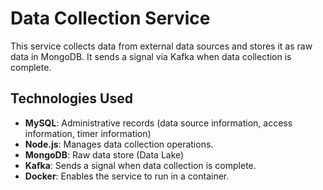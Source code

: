 # Data Collection Service

This service collects data from external data sources and stores it as raw data in MongoDB. It sends a signal via Kafka when data collection is complete.

## Technologies Used

- **MySQL**: Administrative records (data source information, access information, timer information)
- **Node.js**: Manages data collection operations.
- **MongoDB**: Raw data store (Data Lake)
- **Kafka**: Sends a signal when data collection is complete.
- **Docker**: Enables the service to run in a container.
